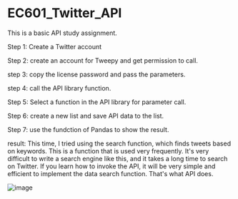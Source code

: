 # EC601_Twitter_API

This is a basic API study assignment.

Step 1: Create a Twitter account

Step 2: create an account for Tweepy and get permission to call.

step 3: copy the license password and pass the parameters.

step 4: call the API library function.

Step 5: Select a function in the API library for parameter call.

Step 6: create a new list and save API data to the list.

Step 7: use the fundction of Pandas to show the result. 

result: This time, I tried using the search function, which finds tweets based on keywords. This is a function that is used very frequently. It's very difficult to write a search engine like this, and it takes a long time to search on Twitter. If you learn how to invoke the API, it will be very simple and efficient to implement the data search function. That's what API does.

![image](https://user-images.githubusercontent.com/90437122/136663111-25389079-0f64-4193-8cc5-83bc419bb009.png)
